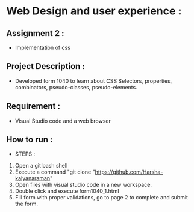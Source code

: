 # Web Design and user experience :
## Assignment 2 : 
* Implementation of css
## Project Description : 
*  Developed form 1040 to learn about CSS Selectors, properties, combinators, pseudo-classes, pseudo-elements.

## Requirement :
* Visual Studio code and a web browser

## How to run :
* STEPS :
1. Open a git bash shell
1. Execute a command "git clone "https://github.com/Harsha-kalyanaraman"
1. Open files with visual studio code in a new workspace.
2. Double click and execute form1040_1.html
3. Fill form with proper validations, go to page 2 to complete and submit the form.
